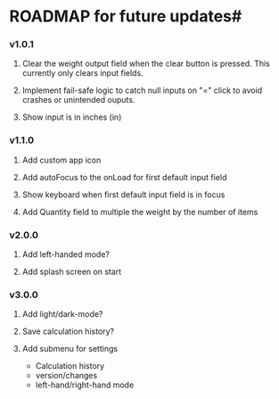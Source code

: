 # ROADMAP for future updates#


### v1.0.1 ###

1. Clear the weight output field when the clear button is pressed. This currently only clears input fields.

2. Implement fail-safe logic to catch null inputs on "=" click to avoid crashes or unintended ouputs.

3. Show input is in inches (in)


### v1.1.0 ###

1. Add custom app icon

2. Add autoFocus to the onLoad for first default input field

3. Show keyboard when first default input field is in focus

4. Add Quantity field to multiple the weight by the number of items


### v2.0.0 ###

1. Add left-handed mode?

2. Add splash screen on start


### v3.0.0 ###

1. Add light/dark-mode?

2. Save calculation history?

3. Add submenu for settings
   - Calculation history
   - version/changes
   - left-hand/right-hand mode
